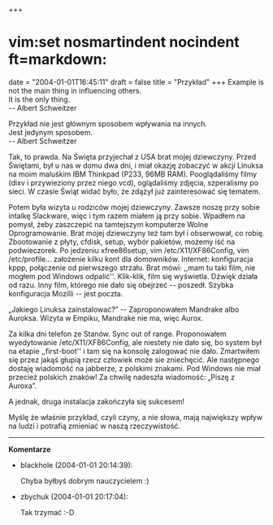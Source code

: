+++
# vim:set nosmartindent nocindent ft=markdown:
date = "2004-01-01T16:45:11"
draft = false
title = "Przykład"
+++
Example is not the main thing in influencing others.  
It is the only thing.  
\-- Albert Schweitzer  
  
Przykład nie jest głównym sposobem wpływania na innych.  
Jest jedynym sposobem.  
\-- Albert Schweitzer  

Tak, to prawda. Na Święta przyjechał z USA brat mojej dziewczyny. Przed
Świętami, był u nas w domu dwa dni, i miał okazję zobaczyć w akcji Linuksa na
moim maluśkim IBM Thinkpad (P233, 96MB RAM). Pooglądaliśmy filmy (dixv i
przywieziony przez niego vcd), oglądaliśmy zdjęcia, szperalismy po sieci. W
czasie Świąt widać było, że zdążył już zainteresować się tematem.

Potem była wizyta u rodziców mojej dziewczyny. Zawsze noszę przy sobie intalkę
Slackware, więc i tym razem miałem ją przy sobie. Wpadłem na pomysł, żeby
zaszczepić na tamtejszym komputerze Wolne Oprogramowanie. Brat mojej
dziewczyny też tam był i obserwował, co robię. Zbootowanie z płyty, cfdisk,
setup, wybór pakietów, możemy iść na podwieczorek. Po jedzeniu xfree86setup,
vim /etc/X11/XF86Config, vim /etc/profile... założenie kilku kont dla
domowników. Internet: konfiguracja kppp, połączenie od pierwszego strzału.
Brat mówi: ,,mam tu taki film, nie mogłem pod Windows odpalić''. Klik-klik,
film się wyświetla. Dźwięk działa od razu. Inny film, którego nie dało się
obejrzeć -- poszedł. Szybka konfiguracja Mozilli -- jest poczta.

„Jakiego Linuksa zainstalować?” -- Zaproponowałem Mandrake albo Auroksa.
Wizyta w Empiku, Mandrake nie ma, więc Aurox.

Za kilka dni telefon ze Stanów. Sync out of range. Proponowałem wyedytowanie
/etc/X11/XF86Config, ale niestety nie dało się, bo system był na etapie
,,first-boot'' i tam się na konsolę zalogować nie dało. Zmartwiłem się przez
jakąś głupią rzecz człowiek może sie zniechęcić. Ale następnego dostaję
wiadomość na jabberze, z polskimi znakami. Pod Windows nie miał przecież
polskich znaków! Za chwilę nadeszła wiadomość: „Piszę z Auroxa”.

A jednak, druga instalacja zakończyła się sukcesem!

Myślę że właśnie przykład, czyli czyny, a nie słowa, mają największy wpływ na
ludzi i potrafią zmieniać w naszą rzeczywistość.

----
**Komentarze**

* blackhole (2004-01-01 20:14:39): <p>Chyba byłbyś dobrym nauczycielem :)</p>
* zbychuk (2004-01-01 20:17:04): <p>Tak trzymać :-D</p>
